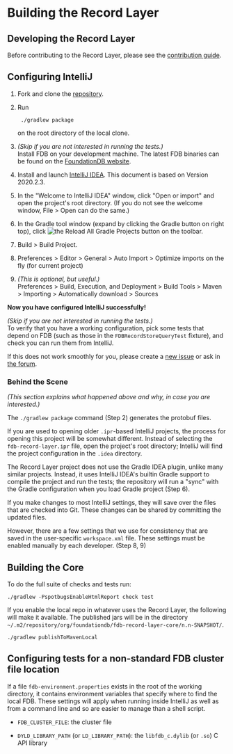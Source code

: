 # Building the Record Layer

## Developing the Record Layer

Before contributing to the Record Layer, please see the [contribution guide](https://github.com/FoundationDB/fdb-record-layer/blob/master/CONTRIBUTING.md).

## Configuring IntelliJ

1. Fork and clone the [repository](https://github.com/FoundationDB/fdb-record-layer).

1. Run

        ./gradlew package

    on the root directory of the local clone.
    
1. *(Skip if you are not interested in running the tests.)*\
 Install FDB on your development machine. The latest FDB binaries can be found on
the [FoundationDB website](https://www.foundationdb.org/download/).

1. Install and launch [IntelliJ IDEA](https://www.jetbrains.com/idea/). This document is based on Version 2020.2.3.

1. In the "Welcome to IntelliJ IDEA" window, click "Open or import" and open the project's root directory. (If you do not see the welcome window, File > Open can do the same.)

1. In the Gradle tool window (expand by clicking the Gradle button on right top), click ![the Reload All Gradle Projects button](https://resources.jetbrains.com/help/img/idea/2020.2/icons.actions.refresh.svg) on the toolbar.

1. Build > Build Project.

1. Preferences > Editor > General > Auto Import > Optimize imports on the fly (for current project)

1. *(This is optional, but useful.)*\
 Preferences > Build, Execution, and Deployment > Build Tools > Maven > Importing > Automatically download > Sources

**Now you have configured IntelliJ successfully!**

*(Skip if you are not interested in running the tests.)*\
To verify that you have a working configuration, pick some tests that depend on FDB (such as those in the `FDBRecordStoreQueryTest` fixture), and check you can run them from IntelliJ.

If this does not work smoothly for you, please create a [new issue](https://github.com/FoundationDB/fdb-record-layer/issues/new) or ask in [the forum](https://forums.foundationdb.org/c/using-layers).

### Behind the Scene

*(This section explains what happened above and why, in case you are interested.)*

The `./gradlew package` command (Step 2) generates the protobuf files.

If you are used to opening older `.ipr`-based IntelliJ projects, the process for opening this project will be somewhat different. Instead of selecting the `fdb-record-layer.ipr` file, open the project's root directory; IntelliJ will find the project configuration in the `.idea` directory.

The Record Layer project does not use the Gradle IDEA plugin, unlike many similar projects. Instead, it uses IntelliJ IDEA's builtin Gradle support to compile the project and run the tests; the repository will run a "sync" with the Gradle configuration when you load Gradle project (Step 6).

If you make changes to most IntelliJ settings, they will save over the files that are checked into Git. These changes can be shared by committing the updated files.

However, there are a few settings that we use for consistency that are saved in the user-specific `workspace.xml` file. These settings must be enabled manually by each developer. (Step 8, 9)

## Building the Core

To do the full suite of checks and tests run:
```
./gradlew -PspotbugsEnableHtmlReport check test
```

If you enable the local repo in whatever uses the Record Layer, the following will make it available. The published jars will be in the directory `~/.m2/repository/org/foundationdb/fdb-record-layer-core/n.n-SNAPSHOT/`.

```
./gradlew publishToMavenLocal
```

## Configuring tests for a non-standard FDB cluster file location

If a file `fdb-environment.properties` exists in the root of the working directory, it contains environment variables that specify where to find
the local FDB. These settings will apply when running inside IntelliJ as well as from a command line and so are easier to manage than a shell script.

* `FDB_CLUSTER_FILE`: the cluster file

* `DYLD_LIBRARY_PATH` (or `LD_LIBRARY_PATH`): the `libfdb_c.dylib` (or `.so`) C API library
